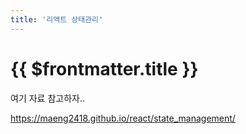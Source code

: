 ```yaml
---
title: '리액트 상태관리'
---
```


# {{ $frontmatter.title }}



여기 자료 참고하자..

https://maeng2418.github.io/react/state_management/
